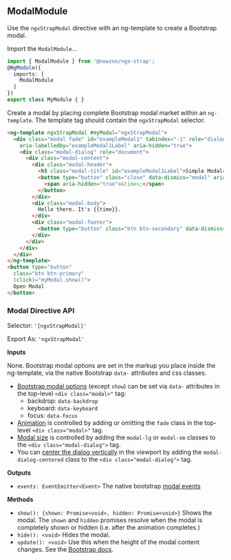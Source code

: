 ## ModalModule

Use the `ngxStrapModal` directive with an ng-template to create a Bootstrap modal.

Import the `ModalModule`...

```typescript
import { ModalModule } from '@nowzoo/ngx-strap';
@NgModule({
  imports: [
    ModalModule
  ]
})
export class MyModule { }
```

Create a modal by placing complete Bootstrap modal market within an `ng-template`. The template tag should contain the `ngxStrapModal` selector.

```html
<ng-template ngxStrapModal #myModal="ngxStrapModal">
  <div class="modal fade" id="exampleModal1" tabindex="-1" role="dialog"
    aria-labelledby="exampleModal1Label" aria-hidden="true">
    <div class="modal-dialog" role="document">
      <div class="modal-content">
        <div class="modal-header">
          <h5 class="modal-title" id="exampleModal1Label">Simple Modal</h5>
          <button type="button" class="close" data-dismiss="modal" aria-label="Close">
            <span aria-hidden="true">&times;</span>
          </button>
        </div>
        <div class="modal-body">
          Hello there. It's {{time}}.
        </div>
        <div class="modal-footer">
          <button type="button" class="btn btn-secondary" data-dismiss="modal">OK</button>
        </div>
      </div>
    </div>
  </div>
</ng-template>
<button type="button"
  class="btn btn-primary"
  (click)="myModal.show()">
  Open Modal
</button>
```

### Modal Directive API

Selector: `'[ngxStrapModal]'`

Export As: `'ngxStrapModal'`


**Inputs**

None. Bootstrap modal options are set in the markup you place inside the ng-template, via the native Bootstrap `data-` attributes and css classes.

- [Bootstrap modal options](http://getbootstrap.com/docs/4.1/components/modal/#options) (except `show`) can be set via <code>data-</code>
attributes in the top-level `<div class="modal>"` tag:
  - backdrop: `data-backdrop`
  - keyboard: `data-keyboard`
  - focus: `data-focus`
- [Animation](http://getbootstrap.com/docs/4.1/components/modal/#remove-animation) is controlled by adding or omitting the `fade` class in the top-level `<div class="modal>"` tag.
- [Modal size](http://getbootstrap.com/docs/4.1/components/modal/#optional-sizes) is controlled by adding the `modal-lg` or `modal-sm`
classes to the `<div class="modal-dialog">` tag.
- You can [center the dialog vertically](http://getbootstrap.com/docs/4.1/components/modal/#vertically-centered) in the viewport by adding the `modal-dialog-centered` class to the `<div class="modal-dialog">` tag.

**Outputs**
- `events: EventEmitter<Event>` The native bootstrap [modal events](http://getbootstrap.com/docs/4.1/components/modal/#events)

**Methods**

- `show(): {shown: Promise<void>, hidden: Promise<void>}` Shows the modal. The `shown` and `hidden` promises resolve when the modal is completely shown or hidden (i.e. after the animation completes.)
- `hide(): <void>` Hides the modal.
- `update(): <void>` Use this when the height of the modal content changes. See the [Bootstrap docs](http://getbootstrap.com/docs/4.1/components/modal/#dynamic-heights).
